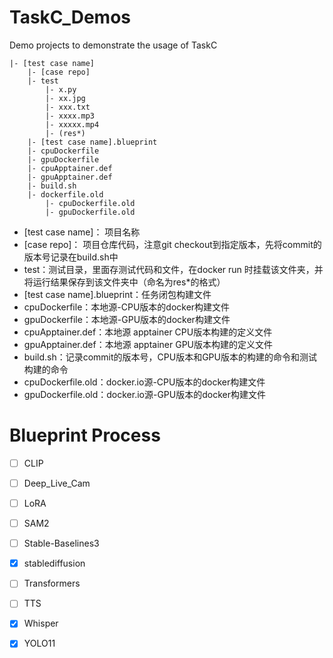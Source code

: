 # TaskC_Demos
Demo projects to demonstrate the usage of TaskC

```
|- [test case name]
    |- [case repo]
    |- test
        |- x.py
        |- xx.jpg
        |- xxx.txt
        |- xxxx.mp3
        |- xxxxx.mp4
        |- (res*)
    |- [test case name].blueprint
    |- cpuDockerfile
    |- gpuDockerfile
    |- cpuApptainer.def
    |- gpuApptainer.def
    |- build.sh
    |- dockerfile.old
        |- cpuDockerfile.old
        |- gpuDockerfile.old
```
+ [test case name]： 项目名称
+ [case repo]： 项目仓库代码，注意git checkout到指定版本，先将commit的版本号记录在build.sh中
+ test：测试目录，里面存测试代码和文件，在docker run 时挂载该文件夹，并将运行结果保存到该文件夹中（命名为res*的格式）
+ [test case name].blueprint：任务闭包构建文件
+ cpuDockerfile：本地源-CPU版本的docker构建文件
+ gpuDockerfile：本地源-GPU版本的docker构建文件
+ cpuApptainer.def：本地源 apptainer CPU版本构建的定义文件
+ gpuApptainer.def：本地源 apptainer GPU版本构建的定义文件
+ build.sh：记录commit的版本号，CPU版本和GPU版本的构建的命令和测试构建的命令
+ cpuDockerfile.old：docker.io源-CPU版本的docker构建文件
+ gpuDockerfile.old：docker.io源-GPU版本的docker构建文件

# Blueprint Process
- [ ] CLIP
- [ ] Deep_Live_Cam 
- [ ] LoRA
- [ ] SAM2
- [ ] Stable-Baselines3
- [x] stablediffusion
- [ ] Transformers
- [ ] TTS
- [x] Whisper
- [x] YOLO11


